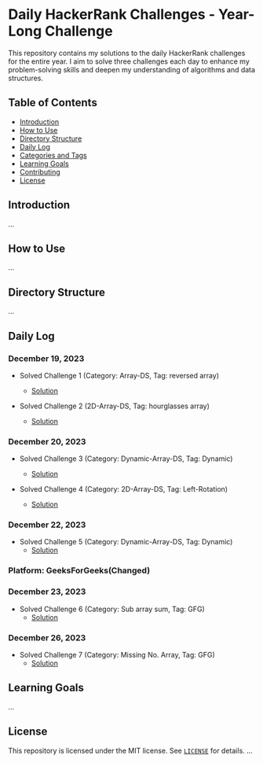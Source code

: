 # Daily HackerRank Challenges - Year-Long Challenge

This repository contains my solutions to the daily HackerRank challenges for the entire year. I aim to solve three challenges each day to enhance my problem-solving skills and deepen my understanding of algorithms and data structures.

## Table of Contents

- [Introduction](#introduction)
- [How to Use](#how-to-use)
- [Directory Structure](#directory-structure)
- [Daily Log](#daily-log)
- [Categories and Tags](#categories-and-tags)
- [Learning Goals](#learning-goals)
- [Contributing](#contributing)
- [License](#license)

## Introduction

...

## How to Use

...

## Directory Structure

...

## Daily Log

### December 19, 2023
- Solved Challenge 1 (Category: Array-DS, Tag: reversed array)
  - [Solution](day-1/solution1.cpp)

- Solved Challenge 2 (2D-Array-DS, Tag: hourglasses array)
  - [Solution](day-1/solution2.cpp)

### December 20, 2023
- Solved Challenge 3 (Category: Dynamic-Array-DS, Tag: Dynamic)
  - [Solution](day-2/solution3.cpp)

- Solved Challenge 4 (Category: 2D-Array-DS, Tag: Left-Rotation)
  - [Solution](day-2/solution4.cpp)
### December 22, 2023
- Solved Challenge 5 (Category: Dynamic-Array-DS, Tag: Dynamic)
  - [Solution](day-3/solution5.cpp)

### Platform: GeeksForGeeks(Changed)
### December 23, 2023
- Solved Challenge 6 (Category: Sub array sum, Tag: GFG)
  - [Solution](day-4/SubArraySum.cpp)

### December 26, 2023
- Solved Challenge 7 (Category: Missing No. Array, Tag: GFG)
  - [Solution](day-5/missInArray.cpp)
  
<!-- 
- Solved Challenge 2 (Category: Data Structures, Tag: Linked Lists)
  - [Solution](daily-log/2023-01-01/solution.cpp)
  - [Input](daily-log/2023-01-01/input.txt)
  - [Output](daily-log/2023-01-01/output.txt)
- ... -->

## Learning Goals

...


## License

This repository is licensed under the MIT license. See [`LICENSE`](LICENSE) for details.
...
